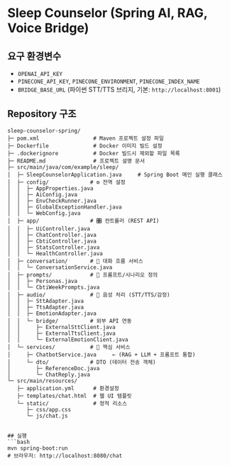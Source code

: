 # Sleep Counselor (Spring AI, RAG, Voice Bridge)

## 요구 환경변수
- `OPENAI_API_KEY`
- `PINECONE_API_KEY`, `PINECONE_ENVIRONMENT`, `PINECONE_INDEX_NAME`
- `BRIDGE_BASE_URL` (파이썬 STT/TTS 브리지, 기본: `http://localhost:8001`)

## Repository 구조

```plaintext
sleep-counselor-spring/
├─ pom.xml                 # Maven 프로젝트 설정 파일
├─ Dockerfile              # Docker 이미지 빌드 설정
├─ .dockerignore           # Docker 빌드시 제외할 파일 목록
├─ README.md               # 프로젝트 설명 문서
├─ src/main/java/com/example/sleep/
│  ├─ SleepCounselorApplication.java     # Spring Boot 메인 실행 클래스
│  ├─ config/             # ⚙️ 전역 설정
│  │  ├─ AppProperties.java
│  │  ├─ AiConfig.java
│  │  ├─ EnvCheckRunner.java
│  │  ├─ GlobalExceptionHandler.java
│  │  └─ WebConfig.java
│  ├─ app/                # 🎛️ 컨트롤러 (REST API)
│  │  ├─ UiController.java
│  │  ├─ ChatController.java
│  │  ├─ CbtiController.java
│  │  ├─ StatsController.java
│  │  └─ HealthController.java
│  ├─ conversation/       # 💬 대화 흐름 서비스
│  │  └─ ConversationService.java
│  ├─ prompts/            # 📝 프롬프트/시나리오 정의
│  │  ├─ Personas.java
│  │  └─ CbtiWeekPrompts.java
│  ├─ audio/              # 🎤 음성 처리 (STT/TTS/감정)
│  │  ├─ SttAdapter.java
│  │  ├─ TtsAdapter.java
│  │  ├─ EmotionAdapter.java
│  │  └─ bridge/          # 외부 API 연동
│  │     ├─ ExternalSttClient.java
│  │     ├─ ExternalTtsClient.java
│  │     └─ ExternalEmotionClient.java
│  └─ services/           # 🧩 핵심 서비스
│     ├─ ChatbotService.java     ← (RAG + LLM + 프롬프트 통합)
│     └─ dto/             # DTO (데이터 전송 객체)
│        ├─ ReferenceDoc.java
│        └─ ChatReply.java
└─ src/main/resources/
   ├─ application.yml      # 환경설정
   ├─ templates/chat.html  # 웹 UI 템플릿
   └─ static/              # 정적 리소스
      ├─ css/app.css
      └─ js/chat.js


## 실행
```bash
mvn spring-boot:run
# 브라우저: http://localhost:8080/chat

